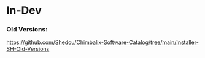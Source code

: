 # In-Dev

### Old Versions:

https://github.com/Shedou/Chimbalix-Software-Catalog/tree/main/Installer-SH-Old-Versions